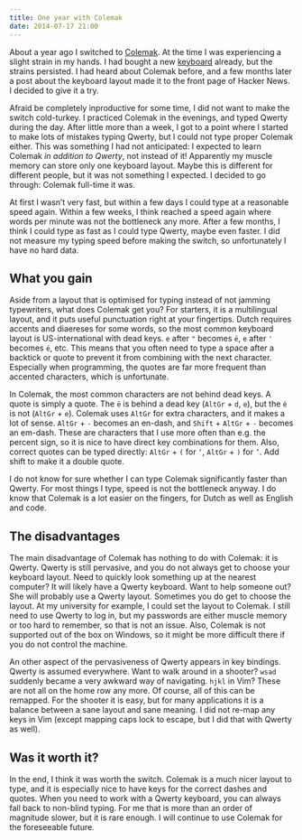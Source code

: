 ```yaml
---
title: One year with Colemak
date: 2014-07-17 21:00
---
```


About a year ago I switched to [Colemak][colemak].
At the time I was experiencing a slight strain in my hands.
I had bought a new [keyboard][kbd] already,
but the strains persisted.
I had heard about Colemak before,
and a few months later a post about the keyboard layout made it to the front page of Hacker News.
I decided to give it a try.

Afraid be completely inproductive for some time,
I did not want to make the switch cold-turkey.
I practiced Colemak in the evenings, and typed Qwerty during the day.
After little more than a week,
I got to a point where I started to make lots of mistakes typing Qwerty,
but I could not type proper Colemak either.
This was something I had not anticipated:
I expected to learn Colemak _in addition to Qwerty_,
not instead of it!
Apparently my muscle memory can store only one keyboard layout.
Maybe this is different for different people, but it was not something I expected.
I decided to go through: Colemak full-time it was.

At first I wasn’t very fast,
but within a few days I could type at a reasonable speed again.
Within a few weeks, I think reached a speed again where words per minute was not the bottleneck any more.
After a few months, I think I could type as fast as I could type Qwerty, maybe even faster.
I did not measure my typing speed before making the switch,
so unfortunately I have no hard data.

[kbd]:     http://www.microsoft.com/hardware/en-us/p/natural-ergonomic-keyboard-4000/B2M-00012
[colemak]: http://colemak.com/

<!--more-->

What you gain
-------------
Aside from a layout that is optimised for typing instead of not jamming typewriters,
what does Colemak get you?
For starters, it is a multilingual layout, and it puts useful punctuation right at your fingertips.
Dutch requires accents and diaereses for some words,
so the most common keyboard layout is US-international with dead keys.
`e` after `"` becomes `ë`, `e` after `'` becomes `é`, etc.
This means that you often need to type a space after a backtick or quote
to prevent it from combining with the next character.
Especially when programming, the quotes are far more frequent than accented characters,
which is unfortunate.

In Colemak, the most common characters are not behind dead keys.
A quote is simply a quote.
The `ë` is behind a dead key (`AltGr` + `d`, `e`), but the `é` is not (`AltGr` + `e`).
Colemak uses `AltGr` for extra characters, and it makes a lot of sense.
`AltGr` + `-` becomes an en-dash, and `Shift` + `AltGr` + `-` becomes an em-dash.
These are characters that I use more often than e.g. the percent sign,
so it is nice to have direct key combinations for them.
Also, correct quotes can be typed directly: `AltGr` + `(` for `‘`, `AltGr` + `)` for `’`.
Add shift to make it a double quote.

I do not know for sure whether I can type Colemak significantly faster than Qwerty.
For most things I type, speed is not the bottleneck anyway.
I do know that Colemak is a lot easier on the fingers,
for Dutch as well as English and code.

The disadvantages
-----------------
The main disadvantage of Colemak has nothing to do with Colemak: it is Qwerty.
Qwerty is still pervasive, and you do not always get to choose your keyboard layout.
Need to quickly look something up at the nearest computer?
It will likely have a Qwerty keyboard.
Want to help someone out?
She will probably use a Qwerty layout.
Sometimes you do get to choose the layout.
At my university for example, I could set the layout to Colemak.
I still need to use Qwerty to log in,
but my passwords are either muscle memory or too hard to remember,
so that is not an issue.
Also, Colemak is not supported out of the box on Windows,
so it might be more difficult there if you do not control the machine.

An other aspect of the pervasiveness of Qwerty appears in key bindings.
Qwerty is assumed everywhere.
Want to walk around in a shooter?
`wsad` suddenly became a very awkward way of navigating.
`hjkl` in Vim?
These are not all on the home row any more.
Of course, all of this can be remapped.
For the shooter it is easy,
but for many applications it is a balance between a sane layout and sane meaning.
I did not re-map any keys in Vim
(except mapping caps lock to escape, but I did that with Qwerty as well).

Was it worth it?
----------------
In the end, I think it was worth the switch.
Colemak is a much nicer layout to type,
and it is especially nice to have keys for the correct dashes and quotes.
When you need to work with a Qwerty keyboard,
you can always fall back to non-blind typing.
For me that is more than an order of magnitude slower,
but it is rare enough.
I will continue to use Colemak for the foreseeable future.
